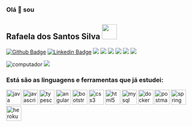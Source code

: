 ### Olá 👋 sou   
## Rafaela dos Santos Silva <a href="https://api.whatsapp.com/send?phone=5511998578317&text=Ol%C3%A1%20sou%20a%20Rafaela(rafyy2102)%20em%20que%20posso%20ajudar!!" > <img src="https://icongr.am/fontawesome/whatsapp.svg?size=128&color=339b31" width="40" height="40"/></a>

<!--
**Rafyy2102/Rafyy2102** is a ✨ _special_ ✨ repository because its `README.md` (this file) appears on your GitHub profile.

Here are some ideas to get you started:

- 🔭 I’m currently working on ...
- 🌱 I’m currently learning ...
- 👯 I’m looking to collaborate on ...
- 🤔 I’m looking for help with ...
- 💬 Ask me about ...
- 📫 How to reach me: ...
- 😄 Pronouns: ...
- ⚡ Fun fact: ...
-->

[![Github Badge](https://img.shields.io/badge/-Github-000?style=flat-square&logo=Github&logoColor=white&link=https://github.com/Rafyy2102)](https://github.com/Rafyy2102)
[![Linkedin Badge](https://img.shields.io/badge/-LinkedIn-blue?style=flat-square&logo=Linkedin&logoColor=white&link=https://www.linkedin.com/in/rafaelass0221/)](https://www.linkedin.com/in/rafaelass0221/) 
![](https://img.shields.io/github/languages/top/Rafyy2102/Calculadora_IMC_Kotlin) ![](https://img.shields.io/github/languages/top/Rafyy2102/blog_pessoal)  ![](https://img.shields.io/github/languages/top/Rafyy2102/Flutter-basico-Udemy) ![](https://img.shields.io/github/languages/top/Rafyy2102/aula_javascript) ![](https://img.shields.io/github/languages/top/Rafyy2102/SitesVendas) ![](https://img.shields.io/github/languages/top/Rafyy2102/projeto-csharp)   



 ![computador](https://user-images.githubusercontent.com/52088299/99727491-cdbb5780-2a96-11eb-8052-84e9f38d3511.png)    ![](https://github-readme-stats.vercel.app/api?username=Rafyy2102&show_icons=true&theme=merko) 
 
 
<h3 align="left">Está são as linguagens e ferramentas que já estudei:</h3>
<p align="left">   
  
 <img src="https://icongr.am/devicon/java-original-wordmark.svg?size=128&color=currentColor" alt="java" width="40" height="40"/> 
 <img src="https://icongr.am/devicon/javascript-original.svg?size=128&color=currentColor" alt="javascript" width="40" height="40"/>
 <img src="https://icongr.am/devicon/typescript-plain.svg?size=128&color=currentColor" alt="typescript" width="40" height="40"/>  
 <img src="https://icongr.am/devicon/angularjs-original.svg?size=128&color=currentColor" alt="angularjs" width="40" height="40"/>  
 <img src="https://icongr.am/devicon/bootstrap-plain.svg?size=128&color=6e0576" alt="bootstrap" width="40" height="40"/>
 <img src="https://icongr.am/devicon/css3-original-wordmark.svg?size=128&color=000000" alt="css3" width="40" height="40"/> 
 <img src="https://icongr.am/devicon/html5-original-wordmark.svg?size=128&color=000000" alt="html5" width="40" height="40"/>  
 <img src="https://icongr.am/devicon/mysql-original.svg?size=128&color=currentColor" alt="mysql" width="40" height="40"/>  
 <img src="https://icongr.am/devicon/docker-original.svg?size=128&color=currentColor" alt="docker" width="40" height="40"/>	
 <img src="https://www.vectorlogo.zone/logos/getpostman/getpostman-icon.svg" alt="postman" width="40" height="40"/>  
 <img src="https://www.vectorlogo.zone/logos/springio/springio-icon.svg" alt="spring" width="40" height="40"/> 
 <img src="https://icongr.am/devicon/heroku-original-wordmark.svg?size=128&color=339b31" alt="heroku" width="40" height="40"/>
  
</p>
